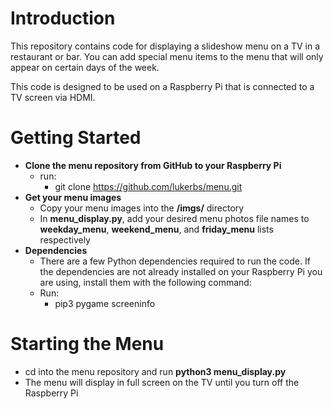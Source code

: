 # Introduction
This repository contains code for displaying a slideshow menu on a TV in a restaurant or bar. You can add special menu items to the menu that will only appear on certain days of the week.

This code is designed to be used on a Raspberry Pi that is connected to a TV screen via HDMI.
    
# Getting Started
* **Clone the menu repository from GitHub to your Raspberry Pi**
    * run:
        * git clone https://github.com/lukerbs/menu.git
* **Get your menu images**
    * Copy your menu images into the **/imgs/** directory
    * In **menu_display.py**, add your desired menu photos file names to **weekday_menu**, **weekend_menu**, and **friday_menu** lists respectively
* **Dependencies**
    * There are a few Python dependencies required to run the code. If the dependencies are not already installed on your Raspberry Pi you are using, install them with the following command:
    * Run:
        * pip3 pygame screeninfo
# Starting the Menu
* cd into the menu repository and run **python3 menu_display.py**
* The menu will display in full screen on the TV until you turn off the Raspberry Pi
